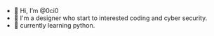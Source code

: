 - 👋 Hi, I’m @0ci0
- 👀 I'm a designer who start to interested coding and cyber security.
- 🌱 currently learning python.

<!---
0ci0/0ci0 is a ✨ special ✨ repository because its `README.md` (this file) appears on your GitHub profile.
You can click the Preview link to take a look at your changes.
--->
